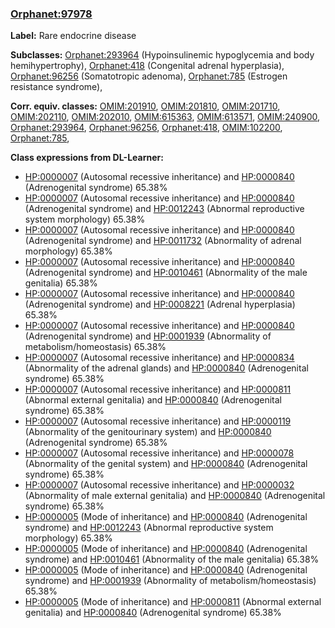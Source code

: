 
### [Orphanet:97978](http://www.orpha.net/ORDO/Orphanet_97978)
**Label:** Rare endocrine disease

**Subclasses:** [Orphanet:293964](http://www.orpha.net/ORDO/Orphanet_293964) (Hypoinsulinemic hypoglycemia and body hemihypertrophy), [Orphanet:418](http://www.orpha.net/ORDO/Orphanet_418) (Congenital adrenal hyperplasia), [Orphanet:96256](http://www.orpha.net/ORDO/Orphanet_96256) (Somatotropic adenoma), [Orphanet:785](http://www.orpha.net/ORDO/Orphanet_785) (Estrogen resistance syndrome), 

**Corr. equiv. classes:** [OMIM:201910](http://purl.obolibrary.org/obo/OMIM_201910), [OMIM:201810](http://purl.obolibrary.org/obo/OMIM_201810), [OMIM:201710](http://purl.obolibrary.org/obo/OMIM_201710), [OMIM:202110](http://purl.obolibrary.org/obo/OMIM_202110), [OMIM:202010](http://purl.obolibrary.org/obo/OMIM_202010), [OMIM:615363](http://purl.obolibrary.org/obo/OMIM_615363), [OMIM:613571](http://purl.obolibrary.org/obo/OMIM_613571), [OMIM:240900](http://purl.obolibrary.org/obo/OMIM_240900), [Orphanet:293964](http://www.orpha.net/ORDO/Orphanet_293964), [Orphanet:96256](http://www.orpha.net/ORDO/Orphanet_96256), [Orphanet:418](http://www.orpha.net/ORDO/Orphanet_418), [OMIM:102200](http://purl.obolibrary.org/obo/OMIM_102200), [Orphanet:785](http://www.orpha.net/ORDO/Orphanet_785), 

**Class expressions from DL-Learner:**

- [HP:0000007](http://purl.obolibrary.org/obo/HP_0000007) (Autosomal recessive inheritance) and [HP:0000840](http://purl.obolibrary.org/obo/HP_0000840) (Adrenogenital syndrome) 65.38%
- [HP:0000007](http://purl.obolibrary.org/obo/HP_0000007) (Autosomal recessive inheritance) and [HP:0000840](http://purl.obolibrary.org/obo/HP_0000840) (Adrenogenital syndrome) and [HP:0012243](http://purl.obolibrary.org/obo/HP_0012243) (Abnormal reproductive system morphology) 65.38%
- [HP:0000007](http://purl.obolibrary.org/obo/HP_0000007) (Autosomal recessive inheritance) and [HP:0000840](http://purl.obolibrary.org/obo/HP_0000840) (Adrenogenital syndrome) and [HP:0011732](http://purl.obolibrary.org/obo/HP_0011732) (Abnormality of adrenal morphology) 65.38%
- [HP:0000007](http://purl.obolibrary.org/obo/HP_0000007) (Autosomal recessive inheritance) and [HP:0000840](http://purl.obolibrary.org/obo/HP_0000840) (Adrenogenital syndrome) and [HP:0010461](http://purl.obolibrary.org/obo/HP_0010461) (Abnormality of the male genitalia) 65.38%
- [HP:0000007](http://purl.obolibrary.org/obo/HP_0000007) (Autosomal recessive inheritance) and [HP:0000840](http://purl.obolibrary.org/obo/HP_0000840) (Adrenogenital syndrome) and [HP:0008221](http://purl.obolibrary.org/obo/HP_0008221) (Adrenal hyperplasia) 65.38%
- [HP:0000007](http://purl.obolibrary.org/obo/HP_0000007) (Autosomal recessive inheritance) and [HP:0000840](http://purl.obolibrary.org/obo/HP_0000840) (Adrenogenital syndrome) and [HP:0001939](http://purl.obolibrary.org/obo/HP_0001939) (Abnormality of metabolism/homeostasis) 65.38%
- [HP:0000007](http://purl.obolibrary.org/obo/HP_0000007) (Autosomal recessive inheritance) and [HP:0000834](http://purl.obolibrary.org/obo/HP_0000834) (Abnormality of the adrenal glands) and [HP:0000840](http://purl.obolibrary.org/obo/HP_0000840) (Adrenogenital syndrome) 65.38%
- [HP:0000007](http://purl.obolibrary.org/obo/HP_0000007) (Autosomal recessive inheritance) and [HP:0000811](http://purl.obolibrary.org/obo/HP_0000811) (Abnormal external genitalia) and [HP:0000840](http://purl.obolibrary.org/obo/HP_0000840) (Adrenogenital syndrome) 65.38%
- [HP:0000007](http://purl.obolibrary.org/obo/HP_0000007) (Autosomal recessive inheritance) and [HP:0000119](http://purl.obolibrary.org/obo/HP_0000119) (Abnormality of the genitourinary system) and [HP:0000840](http://purl.obolibrary.org/obo/HP_0000840) (Adrenogenital syndrome) 65.38%
- [HP:0000007](http://purl.obolibrary.org/obo/HP_0000007) (Autosomal recessive inheritance) and [HP:0000078](http://purl.obolibrary.org/obo/HP_0000078) (Abnormality of the genital system) and [HP:0000840](http://purl.obolibrary.org/obo/HP_0000840) (Adrenogenital syndrome) 65.38%
- [HP:0000007](http://purl.obolibrary.org/obo/HP_0000007) (Autosomal recessive inheritance) and [HP:0000032](http://purl.obolibrary.org/obo/HP_0000032) (Abnormality of male external genitalia) and [HP:0000840](http://purl.obolibrary.org/obo/HP_0000840) (Adrenogenital syndrome) 65.38%
- [HP:0000005](http://purl.obolibrary.org/obo/HP_0000005) (Mode of inheritance) and [HP:0000840](http://purl.obolibrary.org/obo/HP_0000840) (Adrenogenital syndrome) and [HP:0012243](http://purl.obolibrary.org/obo/HP_0012243) (Abnormal reproductive system morphology) 65.38%
- [HP:0000005](http://purl.obolibrary.org/obo/HP_0000005) (Mode of inheritance) and [HP:0000840](http://purl.obolibrary.org/obo/HP_0000840) (Adrenogenital syndrome) and [HP:0010461](http://purl.obolibrary.org/obo/HP_0010461) (Abnormality of the male genitalia) 65.38%
- [HP:0000005](http://purl.obolibrary.org/obo/HP_0000005) (Mode of inheritance) and [HP:0000840](http://purl.obolibrary.org/obo/HP_0000840) (Adrenogenital syndrome) and [HP:0001939](http://purl.obolibrary.org/obo/HP_0001939) (Abnormality of metabolism/homeostasis) 65.38%
- [HP:0000005](http://purl.obolibrary.org/obo/HP_0000005) (Mode of inheritance) and [HP:0000811](http://purl.obolibrary.org/obo/HP_0000811) (Abnormal external genitalia) and [HP:0000840](http://purl.obolibrary.org/obo/HP_0000840) (Adrenogenital syndrome) 65.38%


